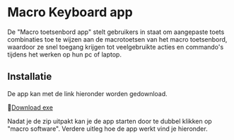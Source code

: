 
# Macro Keyboard app

De "Macro toetsenbord app" stelt gebruikers in staat om aangepaste toets combinaties toe te wijzen aan de macrotoetsen van het macro toetsenbord, waardoor ze snel toegang krijgen tot veelgebruikte acties en commando's tijdens het werken op hun pc of laptop.


## Installatie

De app kan met de link hieronder worden gedownload.

🔗[Download exe](https://github.com/VIVES-ELICT-PROJECTS-23-24/P3Macrotoetsenbord/raw/master/Macro%20Keyboard%20software.zip)

Nadat je de zip uitpakt kan je de app starten door te dubbel klikken op "macro software".
Verdere uitleg hoe de app werkt vind je hieronder.
